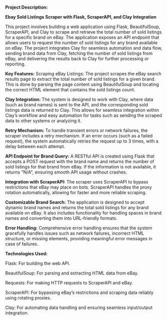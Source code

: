 **Project Description:** 

**Ebay Sold Listings Scraper with Flask, ScraperAPI, and Clay Integration**

This project involves building a web application using Flask, BeautifulSoup, ScraperAPI, and Clay to scrape and retrieve the total number of sold listings for a specific brand on eBay. The application exposes an API endpoint that allows users to request the number of sold listings for any brand available on eBay. The project integrates Clay for seamless automation and data flow, sending brand data from Clay, fetching the number of sold listings from eBay, and delivering the results back to Clay for further processing or reporting.

**Key Features:**
Scraping eBay Listings: The project scrapes the eBay search results page to extract the total number of sold listings for a given brand. This is done by parsing the page content using BeautifulSoup and locating the correct HTML element that contains the sold listings count.

**Clay Integration:** The system is designed to work with Clay, where data (such as brand names) is sent to the API, and the corresponding sold listings data is returned to Clay. This allows for seamless integration within Clay’s workflow and easy automation for tasks such as sending the scraped data to other systems or analyzing it.

**Retry Mechanism:** To handle transient errors or network failures, the scraper includes a retry mechanism. If an error occurs (such as a failed request), the system automatically retries the request up to 3 times, with a delay between each attempt.

**API Endpoint for Brand Query:** A RESTful API is created using Flask that accepts a POST request with the brand name and returns the number of sold listings for that brand from eBay. If the information is not available, it returns "N/A", ensuring smooth API usage without crashes.

**Integration with ScraperAPI:** The scraper uses ScraperAPI to bypass restrictions that eBay may place on bots. ScraperAPI handles the proxy rotation automatically, allowing for faster and more reliable scraping.

**Customizable Brand Search:** The application is designed to accept dynamic brand names and returns the total sold listings for any brand available on eBay. It also includes functionality for handling spaces in brand names and converting them into URL-friendly formats.

**Error Handling:** Comprehensive error handling ensures that the system gracefully handles issues such as network failures, incorrect HTML structure, or missing elements, providing meaningful error messages in case of failures.


**Technologies Used:**

Flask: For building the web API.

BeautifulSoup: For parsing and extracting HTML data from eBay.

Requests: For making HTTP requests to ScraperAPI and eBay.

ScraperAPI: For bypassing eBay’s restrictions and scraping data reliably using rotating proxies.

Clay: For automating data handling and ensuring seamless input/output integration.
